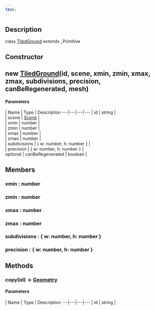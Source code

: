 ```yaml
---
TAGS:
---
```

## Description

class [TiledGround](/classes/2.4/TiledGround) extends _Primitive



## Constructor

## new [TiledGround](/classes/2.4/TiledGround)(id, scene, xmin, zmin, xmax, zmax, subdivisions, precision, canBeRegenerated, mesh)



#### Parameters
 | Name | Type | Description
---|---|---|---
 | id | string |   
 | scene | [Scene](/classes/2.4/Scene) |   
 | xmin | number |   
 | zmin | number |   
 | xmax | number |   
 | zmax | number |   
 | subdivisions | { w: number,  h: number } |   
 | precision | { w: number,  h: number } |   
optional | canBeRegenerated | boolean |   
## Members

### xmin : number



### zmin : number



### xmax : number



### zmax : number



### subdivisions : { w: number,  h: number }



### precision : { w: number,  h: number }



## Methods

### copy(id) &rarr; [Geometry](/classes/2.4/Geometry)



#### Parameters
 | Name | Type | Description
---|---|---|---
 | id | string |   

